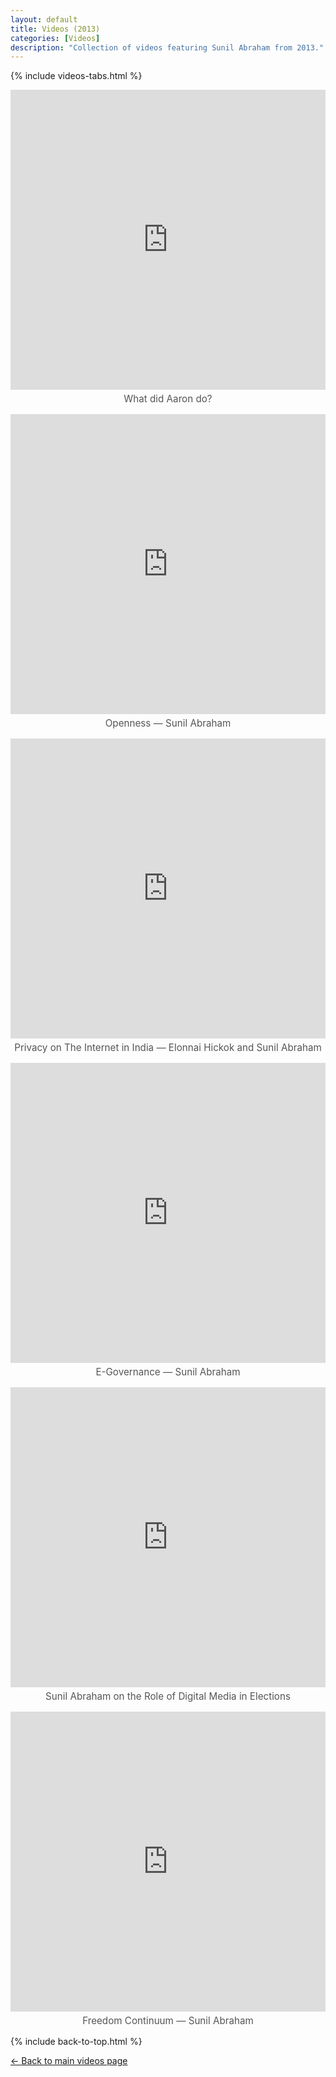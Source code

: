 ```yaml
---
layout: default
title: Videos (2013)
categories: [Videos]
description: "Collection of videos featuring Sunil Abraham from 2013."
---
```


{% include videos-tabs.html %}

<iframe width="100%" height="480"
src="https://www.youtube.com/embed/ZtJ_dZ4-ZVA?autoplay=0"
title="What did Aaron do?"
frameborder="0"
allow="accelerometer; clipboard-write; encrypted-media; gyroscope; picture-in-picture"
allowfullscreen></iframe>
<p style="text-align:center; font-size:0.95rem; color:#555; margin-top:0.3rem;">
What did Aaron do?
</p>

<iframe width="100%" height="480"
src="https://www.youtube.com/embed/vqv7qai5c-s?autoplay=0"
title="Openness — Sunil Abraham"
frameborder="0"
allow="accelerometer; clipboard-write; encrypted-media; gyroscope; picture-in-picture"
allowfullscreen></iframe>
<p style="text-align:center; font-size:0.95rem; color:#555; margin-top:0.3rem;">
Openness — Sunil Abraham
</p>

<iframe width="100%" height="480"
src="https://www.youtube.com/embed/PQWi9hHHSpc?autoplay=0"
title="Privacy on The Internet in India Elonnai Hickok and Sunil Abraham"
frameborder="0"
allow="accelerometer; clipboard-write; encrypted-media; gyroscope; picture-in-picture"
allowfullscreen></iframe>
<p style="text-align:center; font-size:0.95rem; color:#555; margin-top:0.3rem;">
Privacy on The Internet in India — Elonnai Hickok and Sunil Abraham
</p>

<iframe width="100%" height="480"
src="https://www.youtube.com/embed/Le3b-kka5Hs?autoplay=0"
title="E Governance Sunil Abraham"
frameborder="0"
allow="accelerometer; clipboard-write; encrypted-media; gyroscope; picture-in-picture"
allowfullscreen></iframe>
<p style="text-align:center; font-size:0.95rem; color:#555; margin-top:0.3rem;">
E-Governance — Sunil Abraham
</p>

<iframe width="100%" height="480"
src="https://www.youtube.com/embed/mqwDrsGYSlQ?autoplay=0"
title="Sunil Abraham on the role of digital media in elections"
frameborder="0"
allow="accelerometer; clipboard-write; encrypted-media; gyroscope; picture-in-picture"
allowfullscreen></iframe>
<p style="text-align:center; font-size:0.95rem; color:#555; margin-top:0.3rem;">
Sunil Abraham on the Role of Digital Media in Elections
</p>

<iframe width="100%" height="480"
src="https://www.youtube.com/embed/aPSGIBK03hY?autoplay=0"
title="Freedom Continuum — Sunil Abraham"
frameborder="0"
allow="accelerometer; clipboard-write; encrypted-media; gyroscope; picture-in-picture"
allowfullscreen></iframe>
<p style="text-align:center; font-size:0.95rem; color:#555; margin-top:0.3rem;">
Freedom Continuum — Sunil Abraham
</p>

{% include back-to-top.html %}

[← Back to main videos page](/videos)
